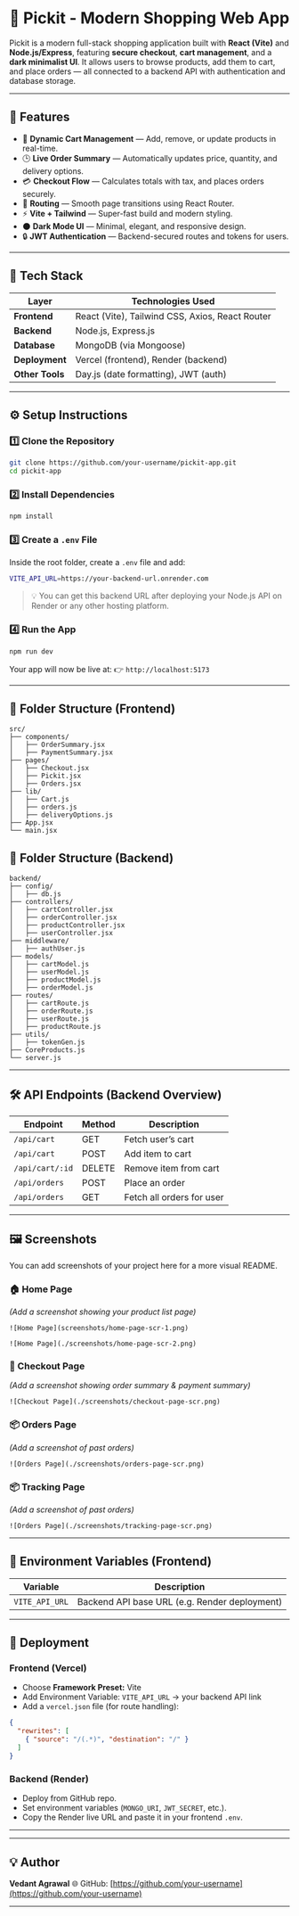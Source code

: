 # 🛒 Pickit - Modern Shopping Web App

Pickit is a modern full-stack shopping application built with **React (Vite)** and **Node.js/Express**, featuring **secure checkout**, **cart management**, and a **dark minimalist UI**.
It allows users to browse products, add them to cart, and place orders — all connected to a backend API with authentication and database storage.

---

## 🚀 Features

* 🧾 **Dynamic Cart Management** — Add, remove, or update products in real-time.
* 🕒 **Live Order Summary** — Automatically updates price, quantity, and delivery options.
* 💳 **Checkout Flow** — Calculates totals with tax, and places orders securely.
* 🧭 **Routing** — Smooth page transitions using React Router.
* ⚡ **Vite + Tailwind** — Super-fast build and modern styling.
* 🌑 **Dark Mode UI** — Minimal, elegant, and responsive design.
* 🔒 **JWT Authentication** — Backend-secured routes and tokens for users.

---

## 🧩 Tech Stack

| Layer           | Technologies Used                               |
| --------------- | ----------------------------------------------- |
| **Frontend**    | React (Vite), Tailwind CSS, Axios, React Router |
| **Backend**     | Node.js, Express.js                             |
| **Database**    | MongoDB (via Mongoose)                          |
| **Deployment**  | Vercel (frontend), Render (backend)             |
| **Other Tools** | Day.js (date formatting), JWT (auth)            |

---

## ⚙️ Setup Instructions

### 1️⃣ Clone the Repository

```bash
git clone https://github.com/your-username/pickit-app.git
cd pickit-app
```

### 2️⃣ Install Dependencies

```bash
npm install
```

### 3️⃣ Create a `.env` File

Inside the root folder, create a `.env` file and add:

```bash
VITE_API_URL=https://your-backend-url.onrender.com
```

> 💡 You can get this backend URL after deploying your Node.js API on Render or any other hosting platform.

### 4️⃣ Run the App

```bash
npm run dev
```

Your app will now be live at:
👉 `http://localhost:5173`

---

## 🧭 Folder Structure (Frontend)

```
src/
├── components/
│   ├── OrderSummary.jsx
│   ├── PaymentSummary.jsx
├── pages/
│   ├── Checkout.jsx
│   ├── Pickit.jsx
│   ├── Orders.jsx
├── lib/
│   ├── Cart.js
│   ├── orders.js
│   ├── deliveryOptions.js
├── App.jsx
└── main.jsx
```

## 🧭 Folder Structure (Backend)

```
backend/
├── config/
│   ├── db.js
├── controllers/
│   ├── cartController.jsx
│   ├── orderController.jsx
│   ├── productController.jsx
│   ├── userController.jsx
├── middleware/
│   ├── authUser.js
├── models/
│   ├── cartModel.js
│   ├── userModel.js
│   ├── productModel.js
│   ├── orderModel.js
├── routes/
│   ├── cartRoute.js
│   ├── orderRoute.js
│   ├── userRoute.js
│   ├── productRoute.js
├── utils/
│   ├── tokenGen.js
├── CoreProducts.js
└── server.js
```

---

## 🛠️ API Endpoints (Backend Overview)

| Endpoint        | Method | Description               |
| --------------- | ------ | ------------------------- |
| `/api/cart`     | GET    | Fetch user’s cart         |
| `/api/cart`     | POST   | Add item to cart          |
| `/api/cart/:id` | DELETE | Remove item from cart     |
| `/api/orders`   | POST   | Place an order            |
| `/api/orders`   | GET    | Fetch all orders for user |

---

## 🖼️ Screenshots

You can add screenshots of your project here for a more visual README.

### 🏠 Home Page

*(Add a screenshot showing your product list page)*

```
![Home Page](screenshots/home-page-scr-1.png)
```
```
![Home Page](./screenshots/home-page-scr-2.png)
```

### 🛒 Checkout Page

*(Add a screenshot showing order summary & payment summary)*

```
![Checkout Page](./screenshots/checkout-page-scr.png)
```

### 📦 Orders Page

*(Add a screenshot of past orders)*

```
![Orders Page](./screenshots/orders-page-scr.png)
```


### 📦 Tracking Page

*(Add a screenshot of past orders)*

```
![Orders Page](./screenshots/tracking-page-scr.png)
```

---

## 🔐 Environment Variables (Frontend)

| Variable       | Description                                   |
| -------------- | --------------------------------------------- |
| `VITE_API_URL` | Backend API base URL (e.g. Render deployment) |

---

## 🚀 Deployment

### Frontend (Vercel)

* Choose **Framework Preset:** Vite
* Add Environment Variable:
  `VITE_API_URL` → your backend API link
* Add a `vercel.json` file (for route handling):

```json
{
  "rewrites": [
    { "source": "/(.*)", "destination": "/" }
  ]
}
```

### Backend (Render)

* Deploy from GitHub repo.
* Set environment variables (`MONGO_URI`, `JWT_SECRET`, etc.).
* Copy the Render live URL and paste it in your frontend `.env`.

---



---

## 💡 Author

**Vedant Agrawal**
🌐 GitHub: [https://github.com/your-username](https://github.com/your-username)

---


